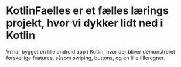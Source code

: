 # KotlinFaelles er et fælles lærings projekt, hvor vi dykker lidt ned i Kotlin

Vi har bygget en lille android app i Kotlin, hvor der bliver demonstreret forskellige features, såsom swiping, buttons, og en lille lilleregner.
